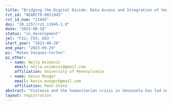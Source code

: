 ```yaml
---
title: "Bridging the Digital Divide: Data Access and Integration of Venezuelan Migrants in Colombia"
rct_id: "AEARCTR-0011945"
rct_id_num: "11945"
doi: "10.1257/rct.11945-1.0"
date: "2023-08-18"
status: "in_development"
jel: "F22; C93; D83 "
start_year: "2023-08-28"
end_year: "2023-09-29"
pi: "Mateo Vasquez-Cortes"
pi_other:
  - name: Nejla Asimovic
    email: nejla.asimovic@gmail.com
    affiliation: University of Pennsylvania
  - name: Kevin Munger
    email: kevin.munger@gmail.com
    affiliation: Penn State
abstract: "Violence and the humanitarian crisis in Venezuela has led nearly two million Venezuelans to flee to Colombia (USAID 2020). Despite the growing efforts of the Colombian government to provide support, forcibly displaced and migrant populations continue to face various legal, economic, and social barriers.  One of the many barriers relates to limited internet access which reduces the amount of information that the financially constrained migrants can obtain about government programs or economic opportunities, as well as limits their ability to expand or sustain their social ties. We assess the effects of enhanced data access (by providing mobile data credits) on migrants’ knowledge and interest about the existing migrant assistance programs, on the expansion and sustainment of their social networks, and on their levels of psychological wellbeing. Our design also allows us to test whether complementing enhanced data access with access to moderated WhatsApp groups which provide both legitimate information leads to better socio-economic outcomes for this community. Finally, we provide evidence of how levels of digital literacy within this community – captured through a novel set of literacy measures – shapes the effects of this intervention and the challenges related to migrant integration and wellbeing."
layout: registration
---
```


